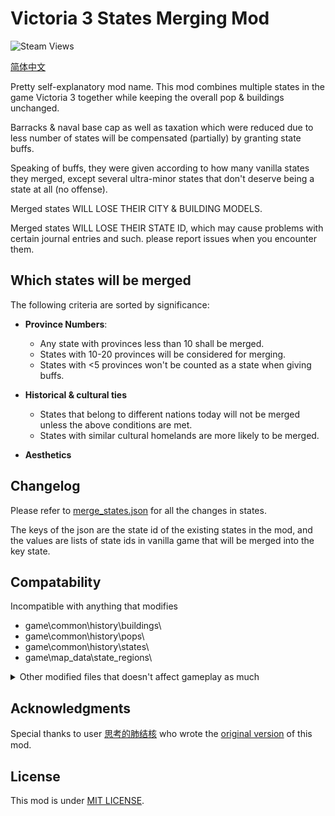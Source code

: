 # Victoria 3 States Merging Mod

![Steam Views](https://img.shields.io/steam/views/3371693463?style=flat&logo=steam&label=steam)

[简体中文](README_zh-CN.md)

Pretty self-explanatory mod name. This mod combines multiple states in the game Victoria 3 together while keeping the overall pop & buildings unchanged.

Barracks & naval base cap as well as taxation which were reduced due to less number of states will be compensated (partially) by granting state buffs.

Speaking of buffs, they were given according to how many vanilla states they merged, except several ultra-minor states that don't deserve being a state at all (no offense).

Merged states WILL LOSE THEIR CITY & BUILDING MODELS.

Merged states WILL LOSE THEIR STATE ID, which may cause problems with certain journal entries and such. please report issues when you encounter them.

## Which states will be merged

The following criteria are sorted by significance:

- **Province Numbers**: 
  - Any state with provinces less than 10 shall be merged.
  - States with 10-20 provinces will be considered for merging.
  - States with <5 provinces won't be counted as a state when giving buffs.

- **Historical & cultural ties**
  - States that belong to different nations today will not be merged unless the above conditions are met.
  - States with similar cultural homelands are more likely to be merged.

- **Aesthetics**

## Changelog

Please refer to [merge_states.json](merge_states.json) for all the changes in states.

The keys of the json are the state id of the existing states in the mod, and the values are lists of state ids in vanilla game that will be merged into the key state.

## Compatability

Incompatible with anything that modifies
- game\common\history\buildings\
- game\common\history\pops\
- game\common\history\states\
- game\map_data\state_regions\

<details>

<summary>Other modified files that doesn't affect gameplay as much</summary>

- game\common\ai_strategies\00_default_strategy.txt
- game\common\buildings\11_private_infrastructure.txt
- game\common\company_types\
- game\common\country_definitions\00_countries.txt
- game\common\customizable_localization\02_events.txt
- game\common\decisions\manifest_destiny.txt
- game\common\history\global\00_global.txt
- game\common\history\military_formations\
- game\common\journal_entries\
- game\common\scripted_triggers\00_scripted_triggers.txt
- game\events\native_resettlement.txt
- game\events\oregon_events.txt

</details>

## Acknowledgments

Special thanks to user [思考的肺结核](https://steamcommunity.com/profiles/76561198104682926) who wrote the [original version](https://steamcommunity.com/sharedfiles/filedetails/?id=3254683348) of this mod.

## License

This mod is under [MIT LICENSE](LICENSE).
